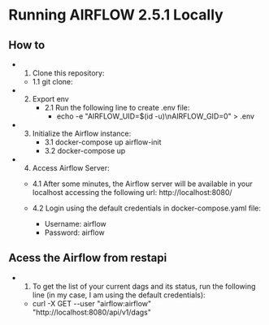 # Running AIRFLOW 2.5.1 Locally

## How to
* 1. Clone this repository:
    - 1.1 git clone: 

* 2. Export env
        - 2.1 Run the following line to create .env file:
            - echo -e "AIRFLOW_UID=$(id -u)\nAIRFLOW_GID=0" > .env

* 3. Initialize the Airflow instance:
        - 3.1 docker-compose up airflow-init
        - 3.2 docker-compose up

* 4. Access Airflow Server:
    * 4.1 After some minutes, the Airflow server will be available in your localhost accessing the following url: http://localhost:8080/

    * 4.2 Login using the default credentials in docker-compose.yaml file: 
        - Username: airflow
        - Password: airflow

## Acess the Airflow from restapi
* 1. To get the list of your current dags and its status, run the following line (in my case, I am using the default credentials):
    - curl -X GET --user "airflow:airflow" "http://localhost:8080/api/v1/dags"
    